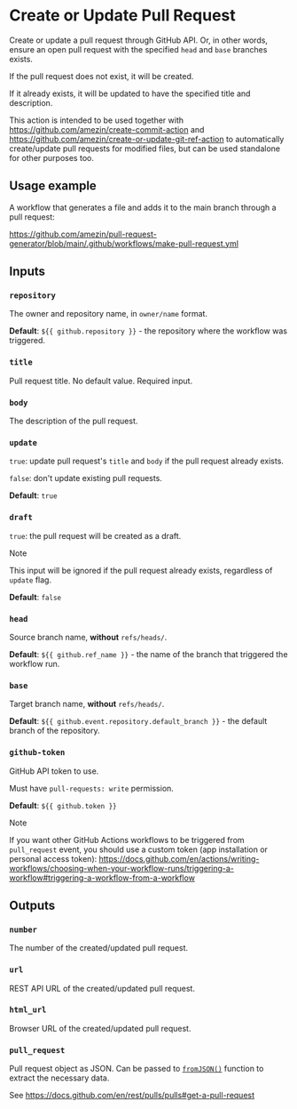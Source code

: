 # Create or Update Pull Request

Create or update a pull request through GitHub API.
Or, in other words, ensure an open pull request with the specified `head` and `base` branches exists.

If the pull request does not exist, it will be created.

If it already exists, it will be updated to have the specified title and description.

This action is intended to be used together with https://github.com/amezin/create-commit-action
and https://github.com/amezin/create-or-update-git-ref-action to automatically create/update pull
requests for modified files, but can be used standalone for other purposes too.

## Usage example

A workflow that generates a file and adds it to the main branch through a pull request:

https://github.com/amezin/pull-request-generator/blob/main/.github/workflows/make-pull-request.yml

## Inputs

### `repository`

The owner and repository name, in `owner/name` format.

**Default**: `${{ github.repository }}` - the repository where the workflow was triggered.

### `title`

Pull request title. No default value. Required input.

### `body`

The description of the pull request.

### `update`

`true`: update pull request's `title` and `body` if the pull request already exists.

`false`: don't update existing pull requests.

**Default**: `true`

### `draft`

`true`: the pull request will be created as a draft.

> [!NOTE]
> This input will be ignored if the pull request already exists, regardless of `update` flag.

**Default**: `false`

### `head`

Source branch name, **without** `refs/heads/`.

**Default**: `${{ github.ref_name }}` - the name of the branch that triggered the workflow run.

### `base`

Target branch name, **without** `refs/heads/`.

**Default**: `${{ github.event.repository.default_branch }}` - the default branch of the repository.

### `github-token`

GitHub API token to use.

Must have `pull-requests: write` permission.

**Default**: `${{ github.token }}`

> [!NOTE]
> If you want other GitHub Actions workflows to be triggered from `pull_request` event,
> you should use a custom token (app installation or personal access token):
> https://docs.github.com/en/actions/writing-workflows/choosing-when-your-workflow-runs/triggering-a-workflow#triggering-a-workflow-from-a-workflow

## Outputs

### `number`

The number of the created/updated pull request.

### `url`

REST API URL of the created/updated pull request.

### `html_url`

Browser URL of the created/updated pull request.

### `pull_request`

Pull request object as JSON. Can be passed to [`fromJSON()`] function to extract the necessary data.

See https://docs.github.com/en/rest/pulls/pulls#get-a-pull-request

[`fromJSON()`]: https://docs.github.com/en/actions/writing-workflows/choosing-what-your-workflow-does/evaluate-expressions-in-workflows-and-actions#fromjson
